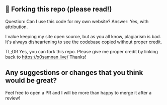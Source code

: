 ## 🚨 Forking this repo (please read!)
Question: Can I use this code for my own website? 
Answer: Yes, with attribution.

I value keeping my site open source, but as you all know, plagiarism is bad. It's always disheartening to see the codebase copied without proper credit. 

TL;DR
Yes, you can fork this repo. Please give me proper credit by linking back to https://x0samnan.live/ Thanks!

## Any suggestions or changes that you think would be great?
Feel free to open a PR and I will be more than happy to merge it after a review!